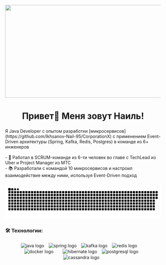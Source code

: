 <br clear="both">

<div align="center">
  <img height="300" width="600" src="https://user-images.githubusercontent.com/74038190/225813708-98b745f2-7d22-48cf-9150-083f1b00d6c9.gif"  />
</div>

###

<h1 align="center">Привет👋 Меня зовут Наиль!</h1>


###

<p align="left">Я Java Developer с опытом разработки [микросервисов](https://github.com/Ikhsanov-Nail-95/CorporationX) с применением Event-Driven архитектуры (Spring, Kafka, Redis, Postgres) в команде из 6+ инженеров<br><br>- 🔭 Работал в SCRUM-команде из 6-ти человек во главе с TechLead из Uber и Project Manager из МТС<br>- 📚 Разработали с командой 10 микросервисов и настроил взаимодействие между ними, используя Event-Driven подход</p>

###

<p align="center">
 <img width="600" src="assets/github-snake.svg" alt="snake"/>
</p>

###

<h3 align="left">🛠 Технологии:</h3>

###

<div align="center">
  <img src="https://cdn.jsdelivr.net/gh/devicons/devicon/icons/java/java-original-wordmark.svg" height="88" alt="java logo" style="margin-right: 11px; vertical-align: middle;" />
  <img src="https://cdn.jsdelivr.net/gh/devicons/devicon/icons/spring/spring-original-wordmark.svg" height="77" alt="spring logo" style="margin-right: 11px; vertical-align: middle;" />
  <img src="https://cdn.jsdelivr.net/gh/devicons/devicon/icons/apache/apache-original.svg" height="77" alt="kafka logo" style="margin-right: 11px; vertical-align: middle;" />
  <img src="https://cdn.jsdelivr.net/gh/devicons/devicon/icons/redis/redis-original-wordmark.svg" height="66" alt="redis logo" style="margin-right: 26px; vertical-align: middle;" />
  <img src="https://cdn.jsdelivr.net/gh/devicons/devicon/icons/docker/docker-original-wordmark.svg" height="77" alt="docker logo" style="margin-right: 26px; vertical-align: middle;" />
  <img src="https://cdn.jsdelivr.net/gh/devicons/devicon/icons/hibernate/hibernate-original-wordmark.svg" height="77" alt="hibernate logo" style="margin-right: 11px; vertical-align: middle;" />
  <img src="https://cdn.jsdelivr.net/gh/devicons/devicon/icons/postgresql/postgresql-original.svg" height="70" alt="postgresql logo" style="margin-right: 11px; vertical-align: middle;" />
  <img src="https://cdn.jsdelivr.net/gh/devicons/devicon/icons/gradle/gradle-original.svg" height="100" alt="cassandra logo" style="margin-right: 11px; vertical-align: middle;" />
</div>

###

